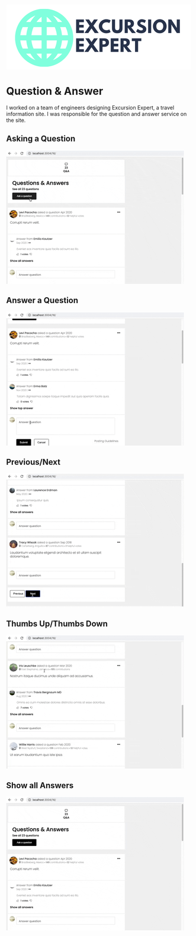 <img src="https://github.com/excursion-expert/questionAndAnswer/blob/main/WhiteBackgroundLogoSuperCropped.png">

# Question & Answer
I worked on a team of engineers designing Excursion Expert, a travel information site. I was responsible for the question and answer service on the site.

## Asking a Question

![Alt Text](https://github.com/excursion-expert/questionAndAnswer/blob/main/askquestion.gif "ask question")

## Answer a Question

![Alt Text](https://github.com/excursion-expert/questionAndAnswer/blob/main/answerquestion.gif "answer question")

## Previous/Next

![Alt Text](https://github.com/excursion-expert/questionAndAnswer/blob/main/prevnext.gif "previous page/next page")

## Thumbs Up/Thumbs Down

![Alt Text](https://github.com/excursion-expert/questionAndAnswer/blob/main/thumbsup.gif "thumbs up")

## Show all Answers

![Alt Text](https://github.com/excursion-expert/questionAndAnswer/blob/main/showallanswers.gif "show all answers")
